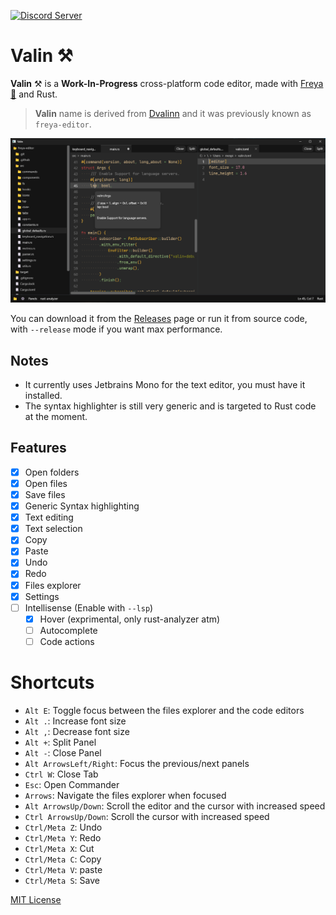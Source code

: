 [![Discord Server](https://img.shields.io/discord/1015005816094478347.svg?logo=discord&style=flat-square)](https://discord.gg/SNcFbYmzbq)

# Valin ⚒️

**Valin** ⚒️ is a **Work-In-Progress** cross-platform code editor, made with [Freya 🦀](https://github.com/marc2332/freya) and Rust.

> **Valin** name is derived from [Dvalinn](https://en.wikipedia.org/wiki/Dvalinn) and it was previously known as `freya-editor`.

![Demo](./demo.png)

You can download it from the [Releases](https://github.com/marc2332/valin/releases) page or run it from source code, with `--release` mode if you want max performance.

## Notes
- It currently uses Jetbrains Mono for the text editor, you must have it installed.
- The syntax highlighter is still very generic and is targeted to Rust code at the moment.

## Features

- [x] Open folders
- [x] Open files
- [x] Save files
- [x] Generic Syntax highlighting
- [x] Text editing
- [x] Text selection
- [x] Copy
- [x] Paste
- [x] Undo
- [x] Redo
- [x] Files explorer
- [x] Settings
- [ ] Intellisense (Enable with `--lsp`)
  - [x] Hover (exprimental, only rust-analyzer atm)
  - [ ] Autocomplete
  - [ ] Code actions

# Shortcuts
- `Alt E`: Toggle focus between the files explorer and the code editors
- `Alt .`: Increase font size
- `Alt ,`: Decrease font size
- `Alt +`: Split Panel
- `Alt -`: Close Panel
- `Alt ArrowsLeft/Right`: Focus the previous/next panels
- `Ctrl W`: Close Tab
- `Esc`: Open Commander
- `Arrows`: Navigate the files explorer when focused
- `Alt ArrowsUp/Down`: Scroll the editor and the cursor with increased speed
- `Ctrl ArrowsUp/Down`: Scroll the cursor with increased speed
- `Ctrl/Meta Z`: Undo
- `Ctrl/Meta Y`: Redo
- `Ctrl/Meta X`: Cut
- `Ctrl/Meta C`: Copy
- `Ctrl/Meta V`: paste
- `Ctrl/Meta S`: Save

[MIT License](./LICENSE.md)
